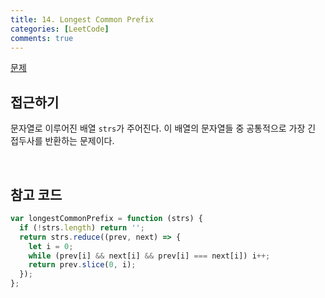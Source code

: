 ```yaml
---
title: 14. Longest Common Prefix
categories: [LeetCode]
comments: true
---
```


[문제](https://leetcode.com/problems/longest-common-prefix/)

## 접근하기

문자열로 이루어진 배열 `strs`가 주어진다. 이 배열의 문자열들 중 공통적으로 가장 긴 접두사를 반환하는 문제이다.

<br>

## 참고 코드

```js
var longestCommonPrefix = function (strs) {
  if (!strs.length) return '';
  return strs.reduce((prev, next) => {
    let i = 0;
    while (prev[i] && next[i] && prev[i] === next[i]) i++;
    return prev.slice(0, i);
  });
};
```
